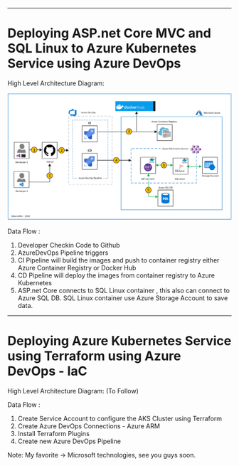 ----------------------------------------------------------
# Deploying ASP.net Core MVC and SQL Linux to Azure Kubernetes Service using Azure DevOps

High Level Architecture Diagram:

![Image description](https://github.com/GBuenaflor/01azure-asp.netcore-mvc-sql-aks/blob/master/GB-AzureDevOps-AKS.png)

Data Flow :

1. Developer Checkin Code to Github
2. AzureDevOps Pipeline triggers
3. CI Pipeline will build the images and push to container registry either Azure Container Registry or Docker Hub
4. CD Pipeline will deploy the images from container registry to Azure Kubernetes
5. ASP.net Core connects to SQL Linux container , this also can connect to Azure SQL DB. SQL Linux container use Azure Storage Account to save data.
        
----------------------------------------------------------
# Deploying Azure Kubernetes Service using Terraform using Azure DevOps - IaC

High Level Architecture Diagram: (To Follow)

Data Flow :

1. Create Service Account to configure the AKS Cluster using Terraform
2. Create Azure DevOps Connections - Azure ARM
3. Install Terraform Plugins
4. Create new Azure DevOps Pipeline


Note: My favorite -> Microsoft technologies, see you guys soon.
